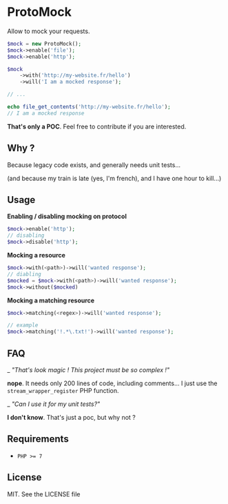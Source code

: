 ProtoMock
=====

Allow to mock your requests.

```php
$mock = new ProtoMock();
$mock->enable('file');
$mock->enable('http');

$mock
    ->with('http://my-website.fr/hello')
    ->will('I am a mocked response');

// ...

echo file_get_contents('http://my-website.fr/hello');
// I am a mocked response
```

**That's only a POC**. Feel free to contribute if you are interested.

Why ?
-----

Because legacy code exists, and generally needs unit tests...

(and because my train is late (yes, I'm french), and I have one hour to kill...)

Usage
-----

**Enabling / disabling mocking on protocol**

```php
$mock->enable('http');
// disabling
$mock->disable('http');
```
    
**Mocking a resource**

```php
$mock->with(<path>)->will('wanted response');
// diabling
$mocked = $mock->with(<path>)->will('wanted response');
$mock->without($mocked)
```

**Mocking a matching resource**

```php
$mock->matching(<regex>)->will('wanted response');

// example
$mock->matching('!.*\.txt!')->will('wanted response');
```



FAQ
-----

_ *"That's look magic ! This project must be so complex !"*

**nope**. It needs only 200 lines of code, including comments... I just use the `stream_wrapper_register` PHP function.

_ *"Can I use it for my unit tests?"*

**I don't know**. That's just a poc, but why not ?
 

Requirements
-----

- `PHP >= 7`

License
-----

MIT. See the LICENSE file